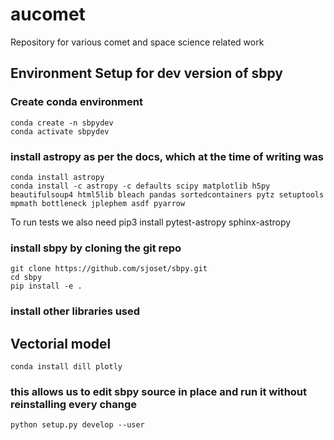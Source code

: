 # aucomet

Repository for various comet and space science related work

## Environment Setup for dev version of sbpy

### Create conda environment
    conda create -n sbpydev
    conda activate sbpydev

### install astropy as per the docs, which at the time of writing was
    conda install astropy
    conda install -c astropy -c defaults scipy matplotlib h5py beautifulsoup4 html5lib bleach pandas sortedcontainers pytz setuptools mpmath bottleneck jplephem asdf pyarrow

To run tests we also need
    pip3 install pytest-astropy sphinx-astropy

### install sbpy by cloning the git repo
    git clone https://github.com/sjoset/sbpy.git
    cd sbpy
    pip install -e .

### install other libraries used
## Vectorial model
    conda install dill plotly

### this allows us to edit sbpy source in place and run it without reinstalling every change
    python setup.py develop --user
